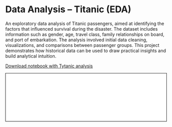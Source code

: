 # Data Analysis – Titanic (EDA)

An exploratory data analysis of Titanic passengers, aimed at identifying the factors that influenced survival during the disaster. The dataset includes information such as gender, age, travel class, family relationships on board, and port of embarkation. The analysis involved initial data cleaning, visualizations, and comparisons between passenger groups. This project demonstrates how historical data can be used to draw practical insights and build analytical intuition.

<a href="titanic_analiza.ipynb" class="md-button md-button--primary">Download notebook with Tytanic analysis</a>

<iframe
    id="content"
    src="titanic_analiza.html"
    width="100%"
    style="border:1px solid black;overflow:hidden;"
></iframe>
<script>
function resizeIframeToFitContent(iframe) {
    iframe.style.height = (iframe.contentWindow.document.documentElement.scrollHeight + 50) + "px";
    iframe.contentDocument.body.style["overflow"] = 'hidden';
}
window.addEventListener('load', function() {
    var iframe = document.getElementById('content');
    resizeIframeToFitContent(iframe);
});
window.addEventListener('resize', function() {
    var iframe = document.getElementById('content');
    resizeIframeToFitContent(iframe);
});
</script>
